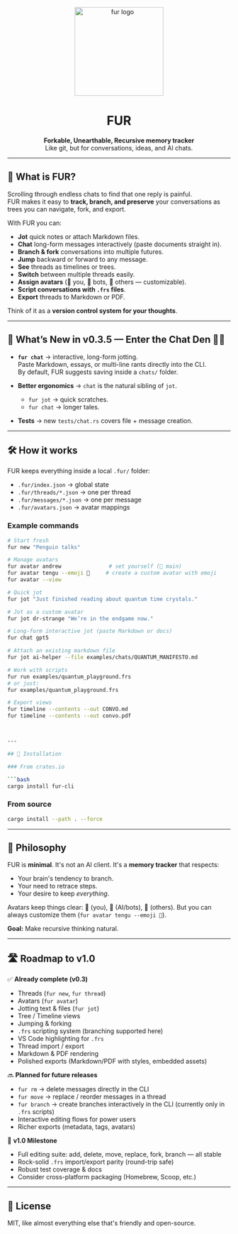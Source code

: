 <!-- LOGO -->
<p align="center">
  <img src="https://github.com/user-attachments/assets/c3582cb8-c1cc-41ab-9ed1-f8fbde4d8c21" width="200" alt="fur logo"/>
</p>

<h1 align="center">FUR</h1>
<p align="center">
  <strong>Forkable, Unearthable, Recursive memory tracker</strong><br/>
Like git, but for conversations, ideas, and AI chats.
</p>

---

## 🤔 What is FUR?

Scrolling through endless chats to find that one reply is painful.  
FUR makes it easy to **track, branch, and preserve** your conversations as trees you can navigate, fork, and export.

With FUR you can:

* **Jot** quick notes or attach Markdown files.
* **Chat** long-form messages interactively (paste documents straight in).
* **Branch & fork** conversations into multiple futures.
* **Jump** backward or forward to any message.
* **See** threads as timelines or trees.
* **Switch** between multiple threads easily.
* **Assign avatars** (🦊 you, 🤖 bots, 👤 others — customizable).
* **Script conversations with `.frs` files**.
* **Export** threads to Markdown or PDF.

Think of it as a **version control system for your thoughts**.

---

## 🌟 What’s New in v0.3.5 — Enter the Chat Den 🦊💬

* **`fur chat`** → interactive, long-form jotting.  
  Paste Markdown, essays, or multi-line rants directly into the CLI.  
  By default, FUR suggests saving inside a `chats/` folder.  

* **Better ergonomics** → `chat` is the natural sibling of `jot`.  
  - `fur jot` → quick scratches.  
  - `fur chat` → longer tales.  

* **Tests** → new `tests/chat.rs` covers file + message creation.  

---

## 🛠 How it works

FUR keeps everything inside a local `.fur/` folder:

* `.fur/index.json` → global state  
* `.fur/threads/*.json` → one per thread  
* `.fur/messages/*.json` → one per message  
* `.fur/avatars.json` → avatar mappings  

### Example commands

```bash
# Start fresh
fur new "Penguin talks"

# Manage avatars
fur avatar andrew               # set yourself (🦊 main)
fur avatar tengu --emoji 👺     # create a custom avatar with emoji
fur avatar --view

# Quick jot
fur jot "Just finished reading about quantum time crystals."

# Jot as a custom avatar
fur jot dr-strange "We’re in the endgame now."

# Long-form interactive jot (paste Markdown or docs)
fur chat gpt5

# Attach an existing markdown file
fur jot ai-helper --file examples/chats/QUANTUM_MANIFESTO.md

# Work with scripts
fur run examples/quantum_playground.frs
# or just:
fur examples/quantum_playground.frs

# Export views
fur timeline --contents --out CONVO.md
fur timeline --contents --out convo.pdf



---

## 🚀 Installation

### From crates.io

```bash
cargo install fur-cli
```

### From source

```bash
cargo install --path . --force
```

---

## 🐾 Philosophy

FUR is **minimal**.
It's not an AI client. It's a **memory tracker** that respects:

* Your brain's tendency to branch.
* Your need to retrace steps.
* Your desire to keep *everything*.

Avatars keep things clear: 🦊 (you), 🤖 (AI/bots), 👤 (others). But you can always customize them (`fur avatar tengu --emoji 👺`).

**Goal:** Make recursive thinking natural.

---

## 🛣 Roadmap to v1.0

✅ **Already complete (v0.3)**

* Threads (`fur new`, `fur thread`)
* Avatars (`fur avatar`)
* Jotting text & files (`fur jot`)
* Tree / Timeline views
* Jumping & forking
* `.frs` scripting system (branching supported here)
* VS Code highlighting for `.frs`
* Thread import / export
* Markdown & PDF rendering
* Polished exports (Markdown/PDF with styles, embedded assets)

🔜 **Planned for future releases**

* `fur rm` → delete messages directly in the CLI
* `fur move` → replace / reorder messages in a thread
* `fur branch` → create branches interactively in the CLI (currently only in `.frs` scripts)
* Interactive editing flows for power users
* Richer exports (metadata, tags, avatars)

🎉 **v1.0 Milestone**

* Full editing suite: add, delete, move, replace, fork, branch — all stable
* Rock-solid `.frs` import/export parity (round-trip safe)
* Robust test coverage & docs
* Consider cross-platform packaging (Homebrew, Scoop, etc.)

---

## 📜 License

MIT, like almost everything else that's friendly and open-source.

